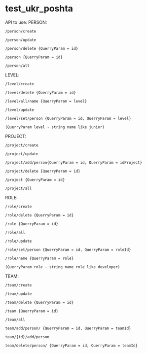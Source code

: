 # test_ukr_poshta
API to use: 
PERSON: 

    /person/create

    /person/update

    /person/delete {QuerryParam = id}

    /person {QuerryParam = id}

    /person/all

LEVEL:

    /level/create
    
    /level/delete {QuerryParam = id}
    
    /level/all/name {QuerryParam = level} 

    /level/update

    /level/set/person {QuerryParam = id, QuerryParam = level}

    (QuerryParam level - string name like junior)
    
PROJECT: 

    /project/create

    /project/update

    /project/add/person{QuerryParam = id, QuerryParam = idProject}

    /project/delete {QuerryParam = id}

    /project {QuerryParam = id}

    /project/all
    
ROLE: 

    /role/create
    
    /role/delete {QuerryParam = id}
    
    /role {QuerryParam = id}

    /role/all

    /role/update
    
    /role/set/person {QuerryParam = id, QuerryParam = roleId}

    /role/name {QuerryParam = role}

    (QuerryParam role - string name role like developer)
    
TEAM: 

    /team/create
    
    /team/update
    
    /team/delete {QuerryParam = id}
    
    /team {QuerryParam = id}
    
    /team/all
    
    team/add/person/ {QuerryParam = id, QuerryParam = teamId}
    
    team/{id}/add/person
    
    team/delete/person/ {QuerryParam = id, QuerryParam = teamId}
